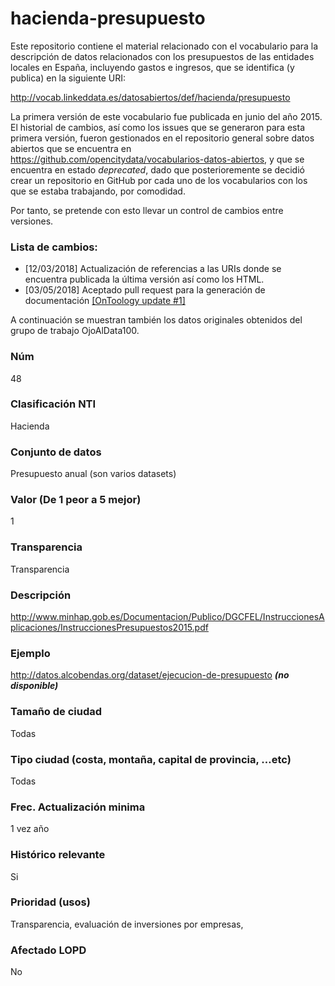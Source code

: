 # hacienda-presupuesto
Este repositorio contiene el material relacionado con el vocabulario para la descripción de datos relacionados con los presupuestos de las entidades locales en España, incluyendo gastos e ingresos, que se identifica (y publica) en la siguiente URI:

http://vocab.linkeddata.es/datosabiertos/def/hacienda/presupuesto

La primera versión de este vocabulario fue publicada en junio del año 2015. El historial de cambios, así como los issues que se generaron para esta primera versión, fueron gestionados en el repositorio general sobre datos abiertos que se encuentra en https://github.com/opencitydata/vocabularios-datos-abiertos, y que se encuentra en estado *deprecated*, dado que posterioremente se decidió crear un repositorio en GitHub por cada uno de los vocabularios con los que se estaba trabajando, por comodidad.

Por tanto, se pretende con esto llevar un control de cambios entre versiones.

### Lista de cambios:
* [12/03/2018] Actualización de referencias a las URIs donde se encuentra publicada la última versión así como los HTML.
* [03/05/2018] Aceptado pull request para la generación de documentación [[OnToology update #1]](https://github.com/opencitydata/hacienda-presupuesto/pull/1)

A continuación se muestran también los datos originales obtenidos del grupo de trabajo OjoAlData100.

### Núm
48
### Clasificación NTI
Hacienda
### Conjunto de datos
Presupuesto anual (son varios datasets)
### Valor (De 1 peor a 5 mejor)
1
### Transparencia
Transparencia
### Descripción
http://www.minhap.gob.es/Documentacion/Publico/DGCFEL/InstruccionesAplicaciones/InstruccionesPresupuestos2015.pdf
### Ejemplo
http://datos.alcobendas.org/dataset/ejecucion-de-presupuesto ***(no disponible)***
### Tamaño de ciudad
Todas
### Tipo ciudad (costa, montaña, capital de provincia, …etc)
Todas
### Frec. Actualización minima
1 vez año
### Histórico relevante
Si
### Prioridad (usos)
Transparencia, evaluación de inversiones por empresas,
### Afectado LOPD
No
